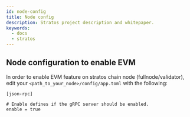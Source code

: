 ```yaml
---
id: node-config
title: Node config
description: Stratos project description and whitepaper.
keywords:
  - docs
  - stratos
---
```


## Node configuration to enable EVM

In order to enable EVM feature on stratos chain node (fullnode/validator), edit your `<path_to_your_node>/config/app.toml` with the following:

```
[json-rpc]

# Enable defines if the gRPC server should be enabled.
enable = true
```